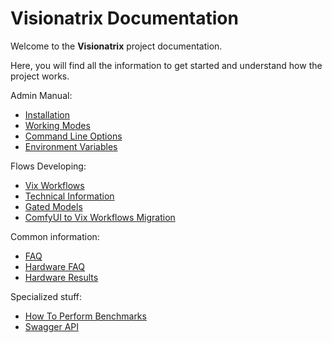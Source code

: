 # Visionatrix Documentation

Welcome to the **Visionatrix** project documentation.

Here, you will find all the information to get started and understand how the project works.

Admin Manual:

  - [Installation](AdminManual/installation.md)
  - [Working Modes](AdminManual/WorkingModes/working_modes.md)
  - [Command Line Options](AdminManual/command_line_options.md)
  - [Environment Variables](AdminManual/environment_variables.md)

Flows Developing:

  - [Vix Workflows](FlowsDeveloping/vix_workflows.md)
  - [Technical Information](FlowsDeveloping/technical_information.md)
  - [Gated Models](FlowsDeveloping/gated_models.md)
  - [ComfyUI to Vix Workflows Migration](FlowsDeveloping/comfyui_vix_migration.md)

Common information:

- [FAQ](faq.md)
- [Hardware FAQ](hardware_faq.md)
- [Hardware Results](hardware_results.md)

Specialized stuff:

- [How To Perform Benchmarks](how_to_benchmark.md)
- [Swagger API](swagger.html)
